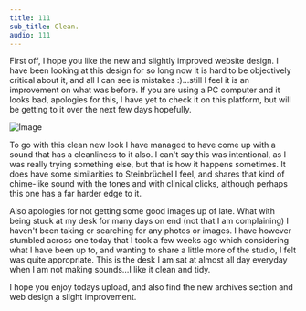 ```yaml
---
title: 111
sub_title: Clean.
audio: 111
---
```


First off, I hope you like the new and slightly improved website design. I have been looking at this design for so long now it is hard to be objectively critical about it, and all I can see is mistakes :)…still I feel it is an improvement on what was before. If you are using a PC computer and it looks bad, apologies for this, I have yet to check it on this platform, but will be getting to it over the next few days hopefully.

![Image](/assets/img/Snd-111.jpg)

To go with this clean new look I have managed to have come up with a sound that has a cleanliness to it also. I can't say this was intentional, as I was really trying something else, but that is how it happens sometimes. It does have some similarities to Steinbrüchel I feel, and shares that kind of chime-like sound with the tones and with clinical clicks, although perhaps this one has a far harder edge to it.

Also apologies for not getting some good images up of late. What with being stuck at my desk for many days on end (not that I am complaining) I haven't been taking or searching for any photos or images. I have however stumbled across one today that I took a few weeks ago which considering what I have been up to, and wanting to share a little more of the studio, I felt was quite appropriate. This is the desk I am sat at almost all day everyday when I am not making sounds…I like it clean and tidy.

I hope you enjoy todays upload, and also find the new archives section and web design a slight improvement.